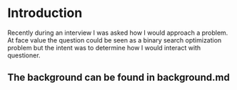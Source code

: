 # Introduction
Recently during an interview I was asked how I would approach a problem. At face value the question could be seen as a binary search optimization problem but the intent was to determine how I would interact with questioner.


## The background can be found in background.md
